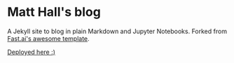 # Matt Hall's blog

A Jekyll site to blog in plain Markdown and Jupyter Notebooks. Forked from [Fast.ai's awesome template](https://github.com/fastai/fast_template).

[Deployed here :)](https://kwinkunks.org/)
